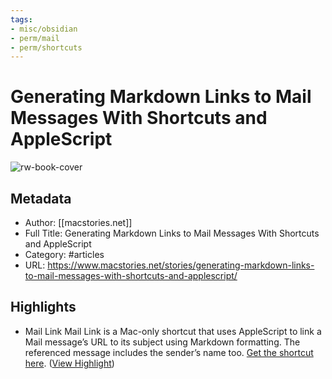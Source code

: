 ```yaml
---
tags:
- misc/obsidian 
- perm/mail
- perm/shortcuts
---
```


# Generating Markdown Links to Mail Messages With Shortcuts and AppleScript

![rw-book-cover](https://readwise-assets.s3.amazonaws.com/static/images/article0.00998d930354.png)

## Metadata
- Author: [[macstories.net]]
- Full Title: Generating Markdown Links to Mail Messages With Shortcuts and AppleScript
- Category: #articles
- URL: https://www.macstories.net/stories/generating-markdown-links-to-mail-messages-with-shortcuts-and-applescript/

## Highlights
- Mail Link
  Mail Link is a Mac-only shortcut that uses AppleScript to link a Mail message’s URL to its subject using Markdown formatting. The referenced message includes the sender’s name too.
  [Get the shortcut here](https://www.icloud.com/shortcuts/67e1429658d247f299e1e3660c0deffe). ([View Highlight](https://instapaper.com/read/1536940233/20679800))
